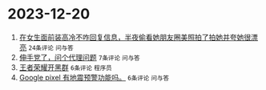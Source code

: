 # 2023-12-20

1. [在女生面前装高冷不咋回复信息，半夜偷看她朋友圈美照拍了拍她并夸她很漂亮](https://www.v2ex.com/t/1001821) `24条评论` `问与答`
1. [伸手党了，问个代理问题](https://www.v2ex.com/t/1001818) `7条评论` `问与答`
1. [王者荣耀开黑群](https://www.v2ex.com/t/1001826) `6条评论` `程序员`
1. [Google pixel 有地震预警功能吗。](https://www.v2ex.com/t/1001817) `6条评论` `问与答`
